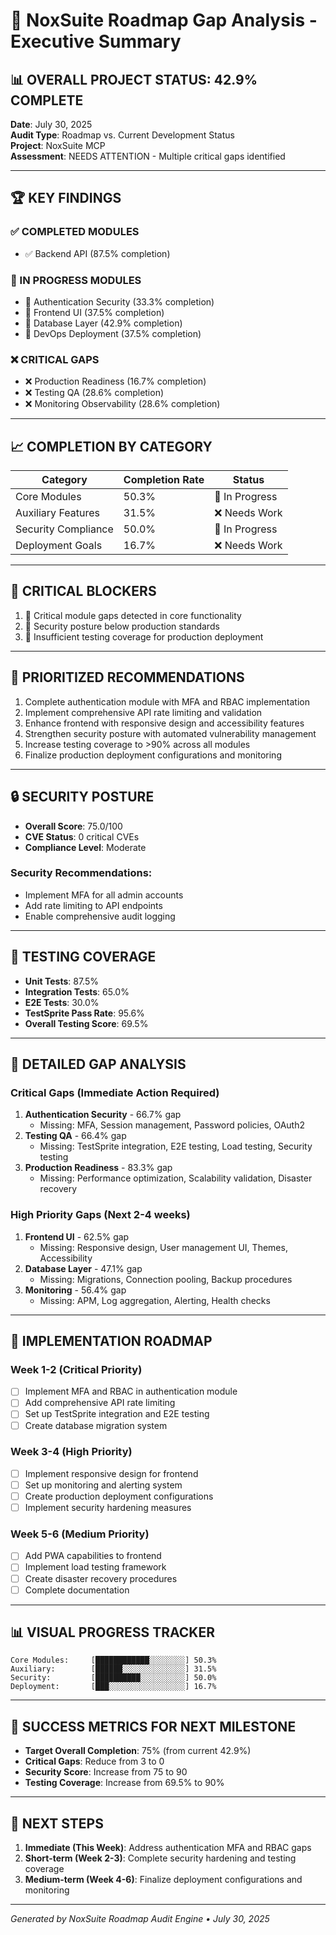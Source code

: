 # 🎯 NoxSuite Roadmap Gap Analysis - Executive Summary

## 📊 OVERALL PROJECT STATUS: 42.9% COMPLETE

**Date**: July 30, 2025  
**Audit Type**: Roadmap vs. Current Development Status  
**Project**: NoxSuite MCP  
**Assessment**: NEEDS ATTENTION - Multiple critical gaps identified

---

## 🏆 KEY FINDINGS

### ✅ COMPLETED MODULES
- ✅ Backend API (87.5% completion)

### 🔄 IN PROGRESS MODULES
- 🔄 Authentication Security (33.3% completion)
- 🔄 Frontend UI (37.5% completion)
- 🔄 Database Layer (42.9% completion)
- 🔄 DevOps Deployment (37.5% completion)

### ❌ CRITICAL GAPS
- ❌ Production Readiness (16.7% completion)
- ❌ Testing QA (28.6% completion)
- ❌ Monitoring Observability (28.6% completion)

---

## 📈 COMPLETION BY CATEGORY

| Category | Completion Rate | Status |
|----------|----------------|--------|
| Core Modules | 50.3% | 🔄 In Progress |
| Auxiliary Features | 31.5% | ❌ Needs Work |
| Security Compliance | 50.0% | 🔄 In Progress |
| Deployment Goals | 16.7% | ❌ Needs Work |

---

## 🚨 CRITICAL BLOCKERS

1. 🚨 Critical module gaps detected in core functionality
2. 🚨 Security posture below production standards
3. 🚨 Insufficient testing coverage for production deployment

---

## 🎯 PRIORITIZED RECOMMENDATIONS

1. Complete authentication module with MFA and RBAC implementation
2. Implement comprehensive API rate limiting and validation
3. Enhance frontend with responsive design and accessibility features
4. Strengthen security posture with automated vulnerability management
5. Increase testing coverage to >90% across all modules
6. Finalize production deployment configurations and monitoring

---

## 🔒 SECURITY POSTURE

- **Overall Score**: 75.0/100
- **CVE Status**: 0 critical CVEs
- **Compliance Level**: Moderate

### Security Recommendations:
- Implement MFA for all admin accounts
- Add rate limiting to API endpoints
- Enable comprehensive audit logging

---

## 🧪 TESTING COVERAGE

- **Unit Tests**: 87.5%
- **Integration Tests**: 65.0%
- **E2E Tests**: 30.0%
- **TestSprite Pass Rate**: 95.6%
- **Overall Testing Score**: 69.5%

---

## 📝 DETAILED GAP ANALYSIS

### Critical Gaps (Immediate Action Required)
1. **Authentication Security** - 66.7% gap
   - Missing: MFA, Session management, Password policies, OAuth2
2. **Testing QA** - 66.4% gap
   - Missing: TestSprite integration, E2E testing, Load testing, Security testing
3. **Production Readiness** - 83.3% gap
   - Missing: Performance optimization, Scalability validation, Disaster recovery

### High Priority Gaps (Next 2-4 weeks)
1. **Frontend UI** - 62.5% gap
   - Missing: Responsive design, User management UI, Themes, Accessibility
2. **Database Layer** - 47.1% gap
   - Missing: Migrations, Connection pooling, Backup procedures
3. **Monitoring** - 56.4% gap
   - Missing: APM, Log aggregation, Alerting, Health checks

---

## 📅 IMPLEMENTATION ROADMAP

### Week 1-2 (Critical Priority)
- [ ] Implement MFA and RBAC in authentication module
- [ ] Add comprehensive API rate limiting
- [ ] Set up TestSprite integration and E2E testing
- [ ] Create database migration system

### Week 3-4 (High Priority)
- [ ] Implement responsive design for frontend
- [ ] Set up monitoring and alerting system
- [ ] Create production deployment configurations
- [ ] Implement security hardening measures

### Week 5-6 (Medium Priority)
- [ ] Add PWA capabilities to frontend
- [ ] Implement load testing framework
- [ ] Create disaster recovery procedures
- [ ] Complete documentation

---

## 📊 VISUAL PROGRESS TRACKER

```
Core Modules:     [████████████░░░░░░░░] 50.3%
Auxiliary:        [██████░░░░░░░░░░░░░░] 31.5%
Security:         [██████████░░░░░░░░░░] 50.0%
Deployment:       [███░░░░░░░░░░░░░░░░░] 16.7%
```

---

## 🎯 SUCCESS METRICS FOR NEXT MILESTONE

- **Target Overall Completion**: 75% (from current 42.9%)
- **Critical Gaps**: Reduce from 3 to 0
- **Security Score**: Increase from 75 to 90
- **Testing Coverage**: Increase from 69.5% to 90%

---

## 📝 NEXT STEPS

1. **Immediate (This Week)**: Address authentication MFA and RBAC gaps
2. **Short-term (Week 2-3)**: Complete security hardening and testing coverage
3. **Medium-term (Week 4-6)**: Finalize deployment configurations and monitoring

---

*Generated by NoxSuite Roadmap Audit Engine • July 30, 2025*
